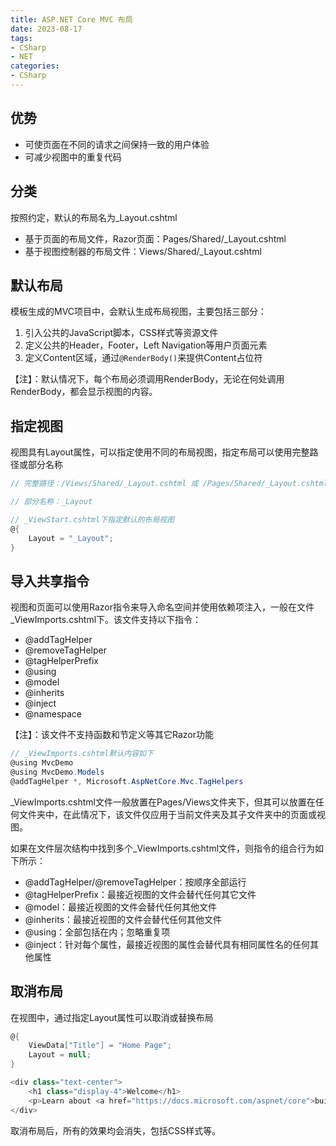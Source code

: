 ```yaml
---
title: ASP.NET Core MVC 布局
date: 2023-08-17
tags:
- CSharp
- NET
categories:
- CSharp
---
```


## 优势
- 可使页面在不同的请求之间保持一致的用户体验
- 可减少视图中的重复代码

## 分类
按照约定，默认的布局名为_Layout.cshtml
- 基于页面的布局文件，Razor页面：Pages/Shared/_Layout.cshtml
- 基于视图控制器的布局文件：Views/Shared/_Layout.cshtml

## 默认布局
模板生成的MVC项目中，会默认生成布局视图，主要包括三部分：
1. 引入公共的JavaScript脚本，CSS样式等资源文件
2. 定义公共的Header，Footer，Left Navigation等用户页面元素
3. 定义Content区域，通过`@RenderBody()`来提供Content占位符

【注】：默认情况下，每个布局必须调用RenderBody，无论在何处调用RenderBody，都会显示视图的内容。

## 指定视图
视图具有Layout属性，可以指定使用不同的布局视图，指定布局可以使用完整路径或部分名称
```cs
// 完整路径：/Views/Shared/_Layout.cshtml 或 /Pages/Shared/_Layout.cshtml

// 部分名称：_Layout

// _ViewStart.cshtml下指定默认的布局视图
@{
    Layout = "_Layout";
}
```

## 导入共享指令
视图和页面可以使用Razor指令来导入命名空间并使用依赖项注入，一般在文件_ViewImports.cshtml下。该文件支持以下指令：
- @addTagHelper
- @removeTagHelper
- @tagHelperPrefix
- @using
- @model
- @inherits
- @inject
- @namespace

【注】：该文件不支持函数和节定义等其它Razor功能
```cs
// _ViewImports.cshtml默认内容如下
@using MvcDemo
@using MvcDemo.Models
@addTagHelper *, Microsoft.AspNetCore.Mvc.TagHelpers
```
_ViewImports.cshtml文件一般放置在Pages/Views文件夹下，但其可以放置在任何文件夹中，在此情况下，该文件仅应用于当前文件夹及其子文件夹中的页面或视图。

如果在文件层次结构中找到多个_ViewImports.cshtml文件，则指令的组合行为如下所示：
- @addTagHelper/@removeTagHelper：按顺序全部运行
- @tagHelperPrefix：最接近视图的文件会替代任何其它文件
- @model：最接近视图的文件会替代任何其他文件
- @inherits：最接近视图的文件会替代任何其他文件
- @using：全部包括在内；忽略重复项
- @inject：针对每个属性，最接近视图的属性会替代具有相同属性名的任何其他属性

## 取消布局
在视图中，通过指定Layout属性可以取消或替换布局
```cs
@{
    ViewData["Title"] = "Home Page";
    Layout = null;
}

<div class="text-center">
    <h1 class="display-4">Welcome</h1>
    <p>Learn about <a href="https://docs.microsoft.com/aspnet/core">building Web apps with ASP.NET Core</a>.</p>
</div>
```
取消布局后，所有的效果均会消失，包括CSS样式等。